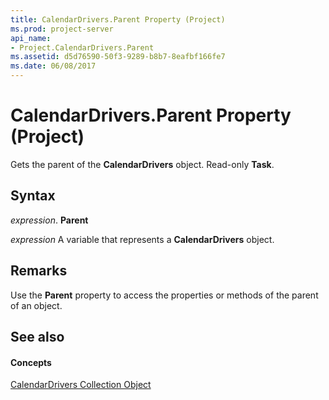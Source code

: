 ```yaml
---
title: CalendarDrivers.Parent Property (Project)
ms.prod: project-server
api_name:
- Project.CalendarDrivers.Parent
ms.assetid: d5d76590-50f3-9289-b8b7-8eafbf166fe7
ms.date: 06/08/2017
---
```



# CalendarDrivers.Parent Property (Project)

Gets the parent of the  **CalendarDrivers** object. Read-only **Task**.


## Syntax

 _expression_. **Parent**

 _expression_ A variable that represents a **CalendarDrivers** object.


## Remarks

Use the  **Parent** property to access the properties or methods of the parent of an object.


## See also


#### Concepts


[CalendarDrivers Collection Object](Project.calendardrivers.md)
